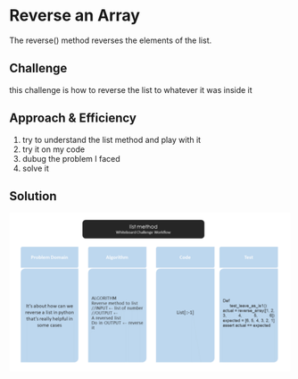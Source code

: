 # Reverse an Array
The reverse() method reverses the elements of the list.
## Challenge
this challenge is how to reverse the list to whatever it was inside it

## Approach & Efficiency
1. try to understand the list method and play with it
2. try it on my code
3. dubug the problem I faced
4. solve it 

## Solution
<!-- Embedded whiteboard image -->

![picture](assests/array_reverse.png)
